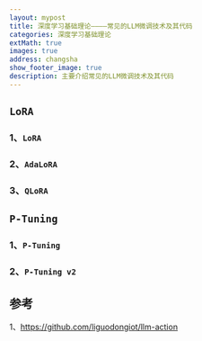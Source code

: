 ```yaml
---
layout: mypost
title: 深度学习基础理论————常见的LLM微调技术及其代码
categories: 深度学习基础理论
extMath: true
images: true
address: changsha
show_footer_image: true
description: 主要介绍常见的LLM微调技术及其代码
---
```


## `LoRA`

### 1、`LoRA`

### 2、`AdaLoRA`

### 3、`QLoRA`

## `P-Tuning`

### 1、`P-Tuning`

### 2、`P-Tuning v2`

## 参考

1、https://github.com/liguodongiot/llm-action
